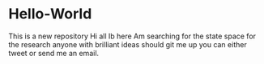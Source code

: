 # Hello-World
This is a new repository
Hi all Ib here 
Am searching for the state space for the research 
anyone with brilliant ideas should git me up
you can either tweet or send me an email.
